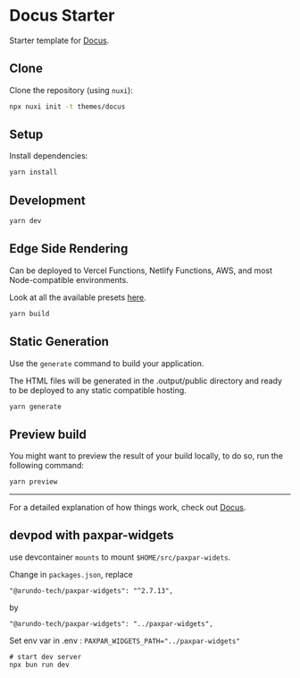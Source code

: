 # Docus Starter

Starter template for [Docus](https://docus.dev).

## Clone

Clone the repository (using `nuxi`):

```bash
npx nuxi init -t themes/docus
```

## Setup

Install dependencies:

```bash
yarn install
```

## Development

```bash
yarn dev
```

## Edge Side Rendering

Can be deployed to Vercel Functions, Netlify Functions, AWS, and most Node-compatible environments.

Look at all the available presets [here](https://v3.nuxtjs.org/guide/deploy/presets).

```bash
yarn build
```

## Static Generation

Use the `generate` command to build your application.

The HTML files will be generated in the .output/public directory and ready to be deployed to any static compatible hosting.

```bash
yarn generate
```

## Preview build

You might want to preview the result of your build locally, to do so, run the following command:

```bash
yarn preview
```

---

For a detailed explanation of how things work, check out [Docus](https://docus.dev).


## devpod with paxpar-widgets

use devcontainer `mounts` to mount `$HOME/src/paxpar-widets`.


Change in `packages.json`, replace
```
"@arundo-tech/paxpar-widgets": "^2.7.13",
```
by
```
"@arundo-tech/paxpar-widgets": "../paxpar-widgets",
```

Set env var in .env :
`PAXPAR_WIDGETS_PATH="../paxpar-widgets"`


```shell
# start dev server
npx bun run dev
```
